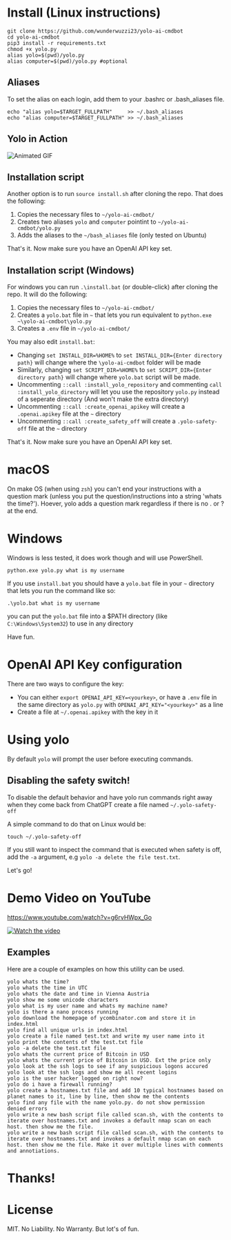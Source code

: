 # Install (Linux instructions)

```
git clone https://github.com/wunderwuzzi23/yolo-ai-cmdbot
cd yolo-ai-cmdbot
pip3 install -r requirements.txt
chmod +x yolo.py
alias yolo=$(pwd)/yolo.py
alias computer=$(pwd)/yolo.py #optional
```

## Aliases

To set the alias on each login, add them to your .bashrc or .bash_aliases file.

```
echo "alias yolo=$TARGET_FULLPATH"     >> ~/.bash_aliases
echo "alias computer=$TARGET_FULLPATH" >> ~/.bash_aliases
```

## Yolo in Action

![Animated GIF](https://github.com/wunderwuzzi23/blog/raw/master/static/images/2023/yolo-shell-anim-gif.gif)

## Installation script

Another option is to run `source install.sh` after cloning the repo. That does the following:
1. Copies the necessary files to `~/yolo-ai-cmdbot/`
2. Creates two aliases `yolo` and `computer` pointint to `~/yolo-ai-cmdbot/yolo.py`
3. Adds the aliases to the `~/bash_aliases` file (only tested on Ubuntu)

That's it. Now make sure you have an OpenAI API key set.

## Installation script (Windows)

For windows you can run `.\install.bat` (or double-click) after cloning the repo. It will do the following:
1. Copies the necessary files to `~/yolo-ai-cmdbot/`
2. Creates a `yolo.bat` file in `~` that lets you run equivalent to `python.exe ~\yolo-ai-cmdbot\yolo.py`
3. Creates a `.env` file in `~/yolo-ai-cmdbot/`

You may also edit `install.bat`:
- Changing `set INSTALL_DIR=%HOME%` to `set INSTALL_DIR={Enter directory path}` will change where the `\yolo-ai-cmdbot` folder will be made
- Similarly, changing `set SCRIPT_DIR=%HOME%` to `set SCRIPT_DIR={Enter directory path}` will change where `yolo.bat` script will be made.
- Uncommenting `::call :install_yolo_repository` and commenting `call :install_yolo_directory` will let you use the repository `yolo.py` instead of a seperate directory (And won't make the extra directory)
- Uncommenting `::call :create_openai_apikey` will create a `.openai.apikey` file at the `~` directory
- Uncommenting `::call :create_safety_off` will create a `.yolo-safety-off` file at the `~` directory

That's it. Now make sure you have an OpenAI API key set.

# macOS 

On make OS (when using `zsh`) you can't end your instructions with a question mark (unless you put the question/instructions into a string 'whats the time?'). Hoever, yolo adds a question mark regardless if there is no . or ? at the end.

# Windows

Windows is less tested, it does work though and will use PowerShell.

`python.exe yolo.py what is my username`

If you use `install.bat` you should have a `yolo.bat` file in your `~` directory that lets you run the command like so:

`.\yolo.bat what is my username`

you can put the `yolo.bat` file into a $PATH directory (like `C:\Windows\System32`) to use in any directory

Have fun.

# OpenAI API Key configuration

There are two ways to configure the key:
- You can either `export OPENAI_API_KEY=<yourkey>`, or have a `.env` file in the same directory as `yolo.py` with `OPENAI_API_KEY="<yourkey>"` as a line
- Create a file at `~/.openai.apikey` with the key in it

# Using yolo

By default `yolo` will prompt the user before executing commands.

## Disabling the safety switch!

To disable the default behavior and have yolo run commands right away when they come back from ChatGPT create a file named `~/.yolo-safety-off`

A simple command to do that on Linux would be:

```
touch ~/.yolo-safety-off
```

If you still want to inspect the command that is executed when safety is off, add the `-a` argument, e.g `yolo -a delete the file test.txt`.

Let's go!

# Demo Video on YouTube

https://www.youtube.com/watch?v=g6rvHWpx_Go

[![Watch the video](https://embracethered.com/blog/images/2023/yolo-thumbnail-small.png)](https://www.youtube.com/watch?v=g6rvHWpx_Go)


## Examples

Here are a couple of examples on how this utility can be used.

```
yolo whats the time?
yolo whats the time in UTC
yolo whats the date and time in Vienna Austria
yolo show me some unicode characters
yolo what is my user name and whats my machine name?
yolo is there a nano process running
yolo download the homepage of ycombinator.com and store it in index.html
yolo find all unique urls in index.html
yolo create a file named test.txt and write my user name into it
yolo print the contents of the test.txt file
yolo -a delete the test.txt file
yolo whats the current price of Bitcoin in USD
yolo whats the current price of Bitcoin in USD. Ext the price only
yolo look at the ssh logs to see if any suspicious logons accured
yolo look at the ssh logs and show me all recent logins
yolo is the user hacker logged on right now?
yolo do i have a firewall running?
yolo create a hostnames.txt file and add 10 typical hostnames based on planet names to it, line by line, then show me the contents
yolo find any file with the name yolo.py. do not show permission denied errors
yolo write a new bash script file called scan.sh, with the contents to iterate over hostnames.txt and invokes a default nmap scan on each host. then show me the file. 
yolo write a new bash script file called scan.sh, with the contents to iterate over hostnames.txt and invokes a default nmap scan on each host. then show me the file. Make it over multiple lines with comments and annotiations.
```

# Thanks!

# License

MIT. No Liability. No Warranty. But lot's of fun.

